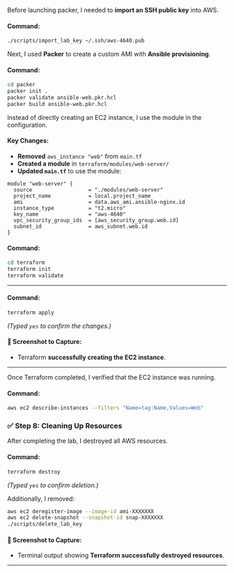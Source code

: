 


Before launching packer, I needed to **import an SSH public key** into AWS.

#### **Command:**
```bash
./scripts/import_lab_key ~/.ssh/aws-4640.pub
```


Next, I used **Packer** to create a custom AMI with **Ansible provisioning**.

#### **Command:**
```bash
cd packer
packer init .
packer validate ansible-web.pkr.hcl
packer build ansible-web.pkr.hcl
```



Instead of directly creating an EC2 instance, I use the module in the configuration.

#### **Key Changes:**
- **Removed** `aws_instance "web"` from `main.tf`
- **Created a module** in `terraform/modules/web-server/`
- **Updated `main.tf`** to use the module:
```hcl
module "web-server" {
  source                  = "./modules/web-server"
  project_name            = local.project_name
  ami                     = data.aws_ami.ansible-nginx.id
  instance_type           = "t2.micro"
  key_name                = "aws-4640"
  vpc_security_group_ids  = [aws_security_group.web.id]
  subnet_id               = aws_subnet.web.id
}
```



#### **Command:**
```bash
cd terraform
terraform init
terraform validate
```

---


#### **Command:**
```bash
terraform apply
```
_(Typed `yes` to confirm the changes.)_
#### **📸 Screenshot to Capture:**  
- Terraform **successfully creating the EC2 instance**.

---


Once Terraform completed, I verified that the EC2 instance was running.

#### **Command:**
```bash
aws ec2 describe-instances --filters "Name=tag:Name,Values=Web"
```


### **✅ Step 8: Cleaning Up Resources**
After completing the lab, I destroyed all AWS resources.

#### **Command:**
```bash
terraform destroy
```
_(Typed `yes` to confirm deletion.)_

Additionally, I removed:
```bash
aws ec2 deregister-image --image-id ami-XXXXXXX
aws ec2 delete-snapshot --snapshot-id snap-XXXXXXX
./scripts/delete_lab_key
```
#### **📸 Screenshot to Capture:**  
- Terminal output showing **Terraform successfully destroyed resources**.

---



